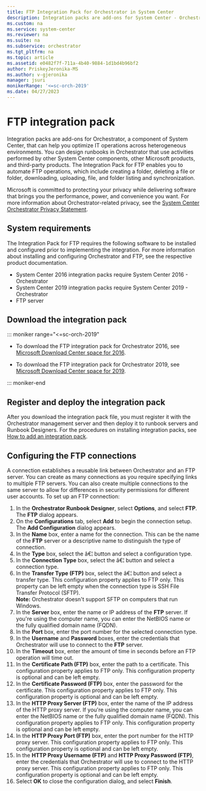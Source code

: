 ```yaml
---
title: FTP Integration Pack for Orchestrator in System Center
description: Integration packs are add-ons for System Center - Orchestrator. You can design runbooks in Orchestrator.
ms.custom: na
ms.service: system-center
ms.reviewer: na
ms.suite: na
ms.subservice: orchestrator
ms.tgt_pltfrm: na
ms.topic: article
ms.assetid: e0482f7f-711a-4b40-9884-1d1bd4b96bf2
author: PriskeyJeronika-MS
ms.author: v-gjeronika
manager: jsuri
monikerRange: '<=sc-orch-2019'
ms.date: 04/27/2023
---
```


# FTP integration pack

Integration packs are add-ons for Orchestrator, a component of System Center, that can help you optimize IT operations across heterogeneous environments. You can design runbooks in Orchestrator that use activities performed by other System Center components, other Microsoft products, and third-party products. The Integration Pack for FTP enables you to automate FTP operations, which include creating a folder, deleting a file or folder, downloading, uploading, file, and folder listing and synchronization.

Microsoft is committed to protecting your privacy while delivering software that brings you the performance, power, and convenience you want. For more information about Orchestrator-related privacy, see the [System Center Orchestrator Privacy Statement](https://www.microsoft.com/privacystatement/EnterpriseDev/default.aspx).

## System requirements

The Integration Pack for FTP requires the following software to be installed and configured prior to implementing the integration. For more information about installing and configuring Orchestrator and FTP, see the respective product documentation.
- System Center 2016 integration packs require System Center 2016 - Orchestrator
- System Center 2019 integration packs require System Center 2019 - Orchestrator
- FTP server

## Download the integration pack

::: moniker range="<=sc-orch-2019"

- To download the FTP integration pack for Orchestrator 2016, see [Microsoft Download Center space for 2016](https://www.microsoft.com/download/details.aspx?id=54098).

- To download the FTP integration pack for Orchestrator 2019, see [Microsoft Download Center space for 2019](https://www.microsoft.com/download/details.aspx?id=58111&WT.mc_id=rss_alldownloads_all).

::: moniker-end

## Register and deploy the integration pack

After you download the integration pack file, you must register it with the Orchestrator management server and then deploy it to runbook servers and Runbook Designers. For the procedures on installing integration packs, see [How to add an integration pack](how-to-add-an-integration-pack.md).

## Configuring the FTP connections

A connection establishes a reusable link between Orchestrator and an FTP server. You can create as many connections as you require specifying links to multiple FTP servers. You can also create multiple connections to the same server to allow for differences in security permissions for different user accounts.
To set up an FTP connection:

1. In the **Orchestrator Runbook Designer**, select **Options**, and select **FTP**. The **FTP** dialog appears.
2. On the **Configurations** tab, select **Add** to begin the connection setup. The **Add Configuration** dialog appears.
3. In the **Name** box, enter a name for the connection. This can be the name of the **FTP** server or a descriptive name to distinguish the type of connection.
4. In the **Type** box, select the â€¦ button and select a configuration type.
5. In the **Connection Type** box, select the â€¦ button and select a connection type.
6. In the **Transfer Type (FTP)** box, select the â€¦ button and select a transfer type. This configuration property applies to FTP only. This property can be left empty when the connection type is SSH File Transfer Protocol (SFTP).<br>**Note:**   Orchestrator doesn't support SFTP on computers that run Windows.
7. In the **Server** box, enter the name or IP address of the **FTP** server. If you're using the computer name, you can enter the NetBIOS name or the fully qualified domain name (FQDN).
8. In the **Port** box, enter the port number for the selected connection type.
9. In the **Username** and **Password** boxes, enter the credentials that Orchestrator will use to connect to the **FTP** server.
10. In the **Timeout** box, enter the amount of time in seconds before an FTP operation will time out.
11. In the **Certificate Path (FTP)** box, enter the path to a certificate. This configuration property applies to FTP only. This configuration property is optional and can be left empty.
12. In the **Certificate Password (FTP)** box, enter the password for the certificate. This configuration property applies to FTP only. This configuration property is optional and can be left empty.
13. In the **HTTP Proxy Server (FTP)** box, enter the name of the IP address of the HTTP proxy server. If you're using the computer name, you can enter the NetBIOS name or the fully qualified domain name (FQDN). This configuration property applies to FTP only. This configuration property is optional and can be left empty.
14. In the **HTTP Proxy Port (FTP)** box, enter the port number for the HTTP proxy server. This configuration property applies to FTP only. This configuration property is optional and can be left empty.
15. In the **HTTP Proxy Username (FTP)** and **HTTP Proxy Password (FTP)**, enter the credentials that Orchestrator will use to connect to the HTTP proxy server. This configuration property applies to FTP only. This configuration property is optional and can be left empty.
16. Select **OK** to close the configuration dialog, and select **Finish**.
